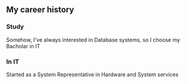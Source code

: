 ## My career history

### Study

Somehow, I've always interested in Database systems, so I choose my Bacholar in IT

### In IT

Started as a System Representative in Hardware and System services


